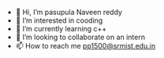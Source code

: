 - 👋 Hi, I’m pasupula Naveen reddy
- 👀 I’m interested in cooding
- 🌱 I’m currently learning c++
- 💞️ I’m looking to collaborate on an intern
- 📫 How to reach me pp1500@srmist.edu.in

<!---
Naveen-347/Naveen-347 is a ✨ special ✨ repository because its `README.md` (this file) appears on your GitHub profile.
You can click the Preview link to take a look at your changes.
--->
